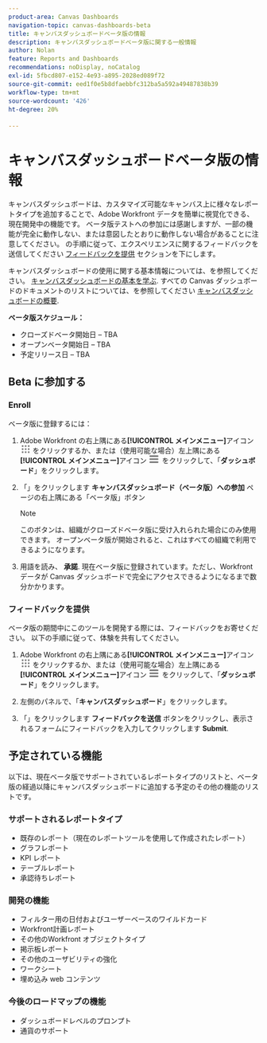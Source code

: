 ```yaml
---
product-area: Canvas Dashboards
navigation-topic: canvas-dashboards-beta
title: キャンバスダッシュボードベータ版の情報
description: キャンバスダッシュボードベータ版に関する一般情報
author: Nolan
feature: Reports and Dashboards
recommendations: noDisplay, noCatalog
exl-id: 5fbcd807-e152-4e93-a895-2028ed089f72
source-git-commit: eed1f0e5b8dfaebbfc312ba5a592a49487838b39
workflow-type: tm+mt
source-wordcount: '426'
ht-degree: 20%

---
```


# キャンバスダッシュボードベータ版の情報

キャンバスダッシュボードは、カスタマイズ可能なキャンバス上に様々なレポートタイプを追加することで、Adobe Workfront データを簡単に視覚化できる、現在開発中の機能です。 ベータ版テストへの参加には感謝しますが、一部の機能が完全に動作しない、または意図したとおりに動作しない場合があることに注意してください。 の手順に従って、エクスペリエンスに関するフィードバックを送信してください [フィードバックを提供](#provide-feedback) セクションを下にします。

キャンバスダッシュボードの使用に関する基本情報については、を参照してください。 [キャンバスダッシュボードの基本を学ぶ](/help/quicksilver/reports-and-dashboards/canvas-dashboards/manage-canvas-dashboards/get-started-canvas-dashboards.md).
すべての Canvas ダッシュボードのドキュメントのリストについては、を参照してください [キャンバスダッシュボードの概要](/help/quicksilver/reports-and-dashboards/canvas-dashboards/canvas-dashboards-overview.md).

**ベータ版スケジュール：**

* クローズドベータ開始日 – TBA
* オープンベータ開始日 – TBA
* 予定リリース日 – TBA

## Beta に参加する

### Enroll

ベータ版に登録するには：

1. Adobe Workfront の右上隅にある&#x200B;**[!UICONTROL メインメニュー]**&#x200B;アイコン ![メインメニュー](/help/_includes/assets/main-menu-icon.png) をクリックするか、または（使用可能な場合）左上隅にある&#x200B;**[!UICONTROL メインメニュー]**&#x200B;アイコン ![メインメニュー](/help/_includes/assets/main-menu-icon-left-nav.png) をクリックして、「**ダッシュボード**」をクリックします。

1. 「」をクリックします **キャンバスダッシュボード（ベータ版）への参加** ページの右上隅にある「ベータ版」ボタン

   >[!NOTE]
   >
   >このボタンは、組織がクローズドベータ版に受け入れられた場合にのみ使用できます。 オープンベータ版が開始されると、これはすべての組織で利用できるようになります。

1. 用語を読み、 **承諾**. 現在ベータ版に登録されています。ただし、Workfront データが Canvas ダッシュボードで完全にアクセスできるようになるまで数分かかります。

### フィードバックを提供

ベータ版の期間中にこのツールを開発する際には、フィードバックをお寄せください。 以下の手順に従って、体験を共有してください。

1. Adobe Workfront の右上隅にある&#x200B;**[!UICONTROL メインメニュー]**&#x200B;アイコン ![メインメニュー](/help/_includes/assets/main-menu-icon.png) をクリックするか、または（使用可能な場合）左上隅にある&#x200B;**[!UICONTROL メインメニュー]**&#x200B;アイコン ![メインメニュー](/help/_includes/assets/main-menu-icon-left-nav.png) をクリックして、「**ダッシュボード**」をクリックします。

1. 左側のパネルで、「**キャンバスダッシュボード**」をクリックします。

1. 「」をクリックします **フィードバックを送信** ボタンをクリックし、表示されるフォームにフィードバックを入力してクリックします **Submit**.

## 予定されている機能

以下は、現在ベータ版でサポートされているレポートタイプのリストと、ベータ版の経過以降にキャンバスダッシュボードに追加する予定のその他の機能のリストです。

### サポートされるレポートタイプ

* 既存のレポート（現在のレポートツールを使用して作成されたレポート）
* グラフレポート
* KPI レポート
* テーブルレポート
* 承認待ちレポート

### 開発の機能

* フィルター用の日付およびユーザーベースのワイルドカード
* Workfront計画レポート
* その他のWorkfront オブジェクトタイプ
* 掲示板レポート
* その他のユーザビリティの強化
* ワークシート
* 埋め込み web コンテンツ

### 今後のロードマップの機能

* ダッシュボードレベルのプロンプト
* 通貨のサポート



<!--

Canvas Dashboards, a feature currently in development for Dashboards, offers a new option for building effective dashboards in Workfront. Canvas Dashboards will allow Reporting Canvas visualizations to be easily included with existing reports, providing increased flexibility as well as new layout options.

This feature is in development, and does not yet support:
* external pages
* calendar integration
* prompted reports
* distribution through layout templates

For a complete list of features that have been added to Canvas Dashboards, see [Canvas Dashboards: release activity](/help/quicksilver/product-announcements/betas/canvas-dashboards-beta/canvas-dashboards-release-activity.md)

## Access Canvas Dashboards

A new Canvas Dashboards option on the left panel of the existing dashboards landing page can be enabled to access Canvas Dashboards. This menu option is toggled off by default and must be turned on to gain access. See instructions below for information on enabling the menu option and navigating to it.

### Add Canvas Dashboards to the Dashboards left panel

>[!IMPORTANT]
>
>You must have at least View rights for Reports and Dashboards in order to toggle the Canvas Dashboards item in the Layout Template.

1. Begin working on the layout template in which you would like to enable Canvas Dashboards, as described in [Create and manage layout templates](../../../administration-and-setup/customize-workfront/use-layout-templates/create-and-manage-layout-templates.md).

1. Click on the **Customize what users see** dropdown menu, then click **Dashboards**.

1. In the **Left panel** list that appears below, click the ![](assets/delete-secondary-nav-item.png) icon next to **Canvas Dashboards**. The icon will change to ![](assets/add-secondary-nav-item.png) to show that it is now visible in the Dashboards left panel.

1. Click **Save** at the bottom of the screen.

### Open Canvas Dashboards

1. Make sure you have enabled the Canvas Dashboards option in your Layout Template. See **Adding Canvas Dashboards to the Dashboards menu** above for instructions.

1. Click the Main Menu icon ![](assets/main-menu-icon.png), then click **Dashboards**.

1. In the left panel, click **Canvas Dashboards**.

## Using Canvas Dashboards

### Create a new Canvas Dashboard

1. Open Canvas Dashboards as described in **Open Canvas Dashboards** above.

1. Click **+ New Dashboard**

1. Click **Untitled** in the top-left corner to enter a name for the dashboard.

1. Click **Done** in the top-right corner to save your new dashboard, or begin adding widgets as described in **Add a report to a Canvas Dashboard** below.

### Add a report to a Canvas Dashboard

1. Open Canvas Dashboards as described in **Open Canvas Dashboards** above.

1. Click on the dashboard to which you would like to add a report from the list of dashboards.

1. Click **Manage Widgets** in the top-right corner, then click **Add Widget**.

1. Hover over the type of report widget you would like to add, then click on the checkbox that appears.

1. When you have selected all of the widgets you would like to add, click **Add** in the top-right corner.

1. The selected widgets will appear on the dashboard. Click **Configuration** in the center of a widget to choose which report it will display.

1. Begin typing in the name of the report you would like to display in the **Find Report** field. When you see the report in the list, click either the **List Report** or **Chart Report** icon next to its name to display the information from that report in your chosen format.

>[!WARNING]
> While adding multiple widgets that display information from the same report is currently possible, we recommend only displaying each report once as it can affect dashboard performance.

### Edit a widget in a Canvas Dashboard

1. Open Canvas Dashboards as described in **Open Canvas Dashboards** above.

1. Click the dashboard that you would like to edit from the list of dashboards.

1. (Optional) To resize a widget, drag and drop the **Resize** icon in the bottom-left corner of the widget to your desired size.

1. (Optional) To reposition a widget, drag the bordering white space of the widget and drag it to your desired relative position on the dashboard.
-->
